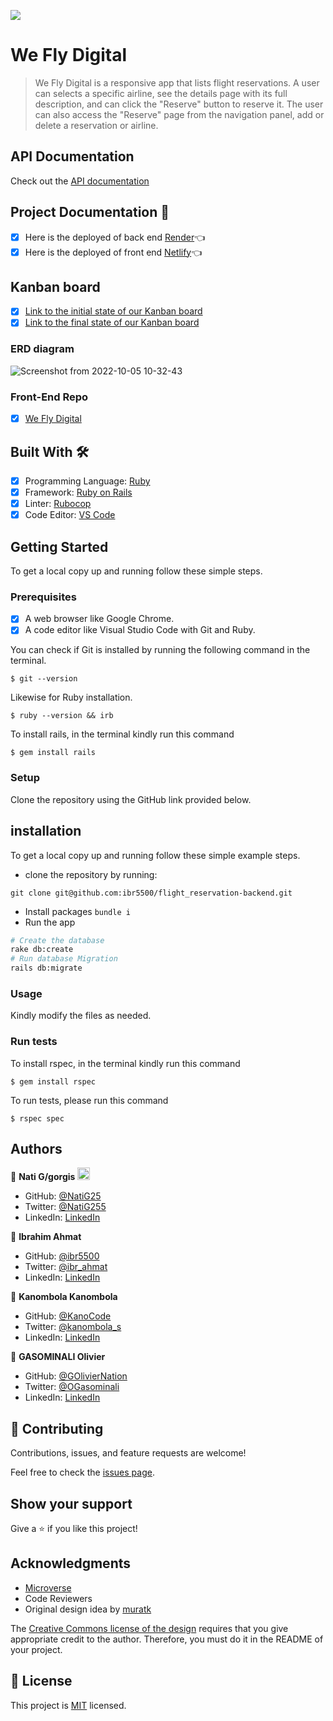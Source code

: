 ![](https://img.shields.io/badge/Microverse-blueviolet)

# We Fly Digital

> We Fly Digital is a responsive app that lists flight reservations. A user can selects a specific airline, see the details page with its full description, and can click the "Reserve" button to reserve it. The user can also access the "Reserve" page from the navigation panel, add or delete a reservation or airline.


## API Documentation
Check out the [API documentation](https://flight-digital.herokuapp.com/api-docs/index.html)

## Project Documentation 📄

- [x] Here is the deployed of back end [Render]([https://flight-digital.herokuapp.com/](https://weflydigitalapi.onrender.com/))👈
- [x] Here is the deployed of front end [Netlify]([https://we-fly-digital.herokuapp.com/](https://we-fly-digital.netlify.app/))👈

## Kanban board 

- [x] [Link to the initial state of our Kanban board](https://user-images.githubusercontent.com/86069740/194050526-743a478f-d217-40b3-ae1d-11708bd5e355.png)
- [x] [Link to the final state of our Kanban board](https://github.com/users/ibr5500/projects/6)

### ERD diagram

![Screenshot from 2022-10-05 10-32-43](https://user-images.githubusercontent.com/86069740/194005586-9b6bced6-eca9-41ec-b2f4-7ece0cd23615.png)

### Front-End Repo 

- [x] [We Fly Digital](https://github.com/ibr5500/flight_reservation-frontend)

## Built With 🛠️

- [x] Programming Language: [Ruby](https://www.ruby-lang.org/en/)
- [x] Framework: [Ruby on Rails](https://rubyonrails.org/)
- [x] Linter: [Rubocop](https://rubocop.org/)
- [x] Code Editor: [VS Code](https://code.visualstudio.com/)

## Getting Started

To get a local copy up and running follow these simple steps.

### Prerequisites

- [x] A web browser like Google Chrome.
- [x] A code editor like Visual Studio Code with Git and Ruby.

You can check if Git is installed by running the following command in the terminal.
```
$ git --version
```

Likewise for Ruby installation.
```
$ ruby --version && irb
```

To install rails, in the terminal kindly run this command
```
$ gem install rails
```

### Setup

Clone the repository using the GitHub link provided below.

## installation

To get a local copy up and running follow these simple example steps.

- clone the repository by running:
```
git clone git@github.com:ibr5500/flight_reservation-backend.git
```
- Install packages
  ``` bundle i ```
- Run the app
```sh
# Create the database
rake db:create
# Run database Migration
rails db:migrate
```
### Usage

Kindly modify the files as needed.

### Run tests

To install rspec, in the terminal kindly run this command

```
$ gem install rspec
```

To run tests, please run this command
```
$ rspec spec
```

## Authors

👤 **Nati G/gorgis** <img src="https://emojis.slackmojis.com/emojis/images/1531849430/4246/blob-sunglasses.gif?1531849430" width="20"/>

- GitHub: [@NatiG25](https://github.com/NatiG25)
- Twitter: [@NatiG255](https://twitter.com/NatiG255)
- LinkedIn: [LinkedIn](https://www.linkedin.com/in/natigorgis/)

👤 **Ibrahim Ahmat**

- GitHub: [@ibr5500](https://github.com/ibr5500)
- Twitter: [@ibr_ahmat](https://twitter.com/ibr_ahmat)
- LinkedIn: [LinkedIn](https://www.linkedin.com/in/ibrahim-ahmat/)

👤 **Kanombola Kanombola**

- GitHub: [@KanoCode](https://github.com/KanoCode)
- Twitter: [@kanombola_s](https://twitter.com/kanombola_s)
- LinkedIn: [LinkedIn](https://www.linkedin.com/in/kanombola-kanombola-a38b061a4/)

👤 **GASOMINALI Olivier**

- GitHub: [@GOlivierNation](https://github.com/GOlivierNation)
- Twitter: [@OGasominali](https://twitter.com/OGasominali)
- LinkedIn: [LinkedIn](https://www.linkedin.com/in/oliviergasominali/)

## 🤝 Contributing

Contributions, issues, and feature requests are welcome!

Feel free to check the [issues page](https://github.com/ibr5500/flight_reservation-backend/issues).

## Show your support

Give a ⭐️ if you like this project!

## Acknowledgments

- [Microverse](https://www.microverse.org/)
- Code Reviewers
- Original design idea by [muratk](https://www.behance.net/muratk)

The [Creative Commons license of the design](https://creativecommons.org/licenses/by-nc/4.0/) requires that you give appropriate credit to the author. Therefore, you must do it in the README of your project.

## 📝 License

This project is [MIT](./LICENSE) licensed.
